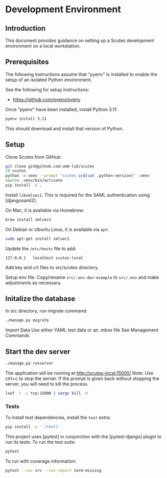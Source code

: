 # Development Environment

## Introduction

This document provides guidance on setting up a Scutes development environment on a local workstation.

## Prerequisites

The following instructions assume that "pyenv" is installed to enable
the setup of an isolated Python environment.

See the following for setup instructions:

* <https://github.com/pyenv/pyenv>

Once "pyenv" have been installed, install Python 3.11:

```zsh
pyenv install 3.11
```

This should download and install that version of Python.

## Setup

Clone Scutes from GitHub:

```bash
git clone git@github.com:umd-lib/scutes
cd scutes
python -m venv --prompt "scutes-py$(cat .python-version)" .venv
source .venv/bin/activate
pip install -e .
```

Install `libxmlsec1`. This is required for the SAML authentication using
[djangosaml2].

On Mac, it is available via Homebrew:

```bash
brew install xmlsec1
```

On Debian or Ubuntu Linux, it is available via `apt`:

```bash
sudo apt-get install xmlsec1
```

Update the `/etc/hosts` file to add:

```
127.0.0.1   localhost scutes-local
```

Add key and crt files to src/scutes directory.

Setup env file.
Copy/rename ```src/.env-dev-example``` to ```src/.env``` and make adjustments as necessary.

## Initalize the database

In src directory, run migrate command:

```zsh
./manage.py migrate
```

Import Data
    Use either YAML test data or an .mbox file
    See Management Commands

## Start the dev server

```zsh
./manage.py runserver
```

The application will be running at <http://scutes-local:15000/>
Note: Use ctrl+c to stop the server. If the prompt is given back without stopping the server, you will need to kill the process.

```zsh
lsof -t -i tcp:15000 | xargs kill -9
```

### Tests

To install test dependencies, install the `test` extra:

```zsh
pip install -e '.[test]'
```

This project uses [pytest] in conjunction with the [pytest-django] plugin
to run its tests. To run the test suite:

```zsh
pytest
```

To run with coverage information:

```zsh
pytest --cov src --cov-report term-missing
```

